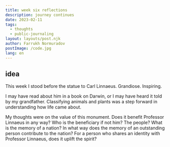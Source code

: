 ```yaml
---
title: week six reflections
description: journey continues
date: 2023-02-11
tags:
  - thoughts
  - public-journaling
layout: layouts/post.njk
author: Farrukh Normuradov
postImage: /code.jpg
lang: en
---
```


<h2>idea</h2>

This week I stood before the statue to Carl Linnaeus. Grandiose. Inspiring.

I may have read about him in a book on Darwin, or I may have heard it told by my grandfather. Classifying animals and plants was a step forward in understanding how life came about.

My thoughts were on the value of this monument. Does it benefit Professor Linnaeus in any way? Who is the beneficiary if not him? The people? What is the memory of a nation? In what way does the memory of an outstanding person contribute to the nation? For a person who shares an identity with Professor Linnaeus, does it uplift the spirit?
